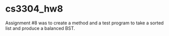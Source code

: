 # cs3304_hw8
Assignment #8 was to create a method and a test program to take a sorted list and produce a balanced BST.
